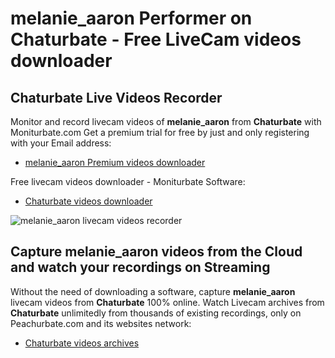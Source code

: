 # melanie_aaron Performer on Chaturbate - Free LiveCam videos downloader

## Chaturbate Live Videos Recorder

Monitor and record livecam videos of **melanie_aaron** from **Chaturbate** with Moniturbate.com
Get a premium trial for free by just and only registering with your Email address:
* [melanie_aaron Premium videos downloader](https://moniturbate.com/request-demo-licence-key.html)

Free livecam videos downloader - Moniturbate Software:
* [Chaturbate videos downloader](https://moniturbate.com/moniturbate-download-software.html)

![melanie_aaron livecam videos recorder](https://peachurnet.com/templates/moniturbate-software.png)


## Capture melanie_aaron videos from the Cloud and watch your recordings on Streaming

Without the need of downloading a software, capture **melanie_aaron** livecam videos from **Chaturbate** 100% online.
Watch Livecam archives from **Chaturbate** unlimitedly from thousands of existing recordings, only on Peachurbate.com and its websites network:
* [Chaturbate videos archives](https://peachurnet.com/)